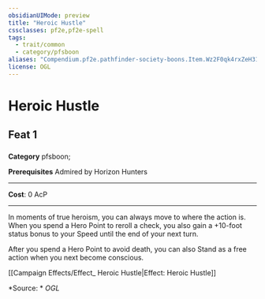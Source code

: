 ```yaml
---
obsidianUIMode: preview
title: "Heroic Hustle"
cssclasses: pf2e,pf2e-spell
tags:
  - trait/common
  - category/pfsboon
aliases: "Compendium.pf2e.pathfinder-society-boons.Item.Wz2F0qk4rxZeH311"
license: OGL
---
```

# Heroic Hustle
## Feat 1
### 

**Category** pfsboon; 



**Prerequisites** Admired by Horizon Hunters
* * *
**Cost**: 0 AcP

* * *

In moments of true heroism, you can always move to where the action is. When you spend a Hero Point to reroll a check, you also gain a +10-foot status bonus to your Speed until the end of your next turn.

After you spend a Hero Point to avoid death, you can also Stand as a free action when you next become conscious.

[[Campaign Effects/Effect_ Heroic Hustle|Effect: Heroic Hustle]]

*Source: *
*OGL*